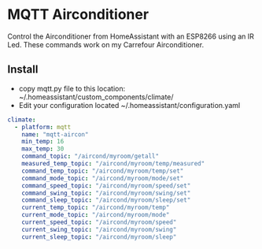# MQTT Airconditioner

Control the Airconditioner from HomeAssistant with an ESP8266 using an IR Led.
These commands work on my Carrefour Airconditioner.


## Install

 * copy mqtt.py file to this location: ~/.homeassistant/custom_components/climate/
 * Edit your configuration located ~/.homeassistant/configuration.yaml
```yaml
climate:
  - platform: mqtt
    name: "mqtt-aircon"
    min_temp: 16
    max_temp: 30
    command_topic: "/aircond/myroom/getall"
    measured_temp_topic: "/aircond/myroom/temp/measured"
    command_temp_topic: "/aircond/myroom/temp/set"
    command_mode_topic: "/aircond/myroom/mode/set"
    command_speed_topic: "/aircond/myroom/speed/set"
    command_swing_topic: "/aircond/myroom/swing/set"
    command_sleep_topic: "/aircond/myroom/sleep/set"
    current_temp_topic: "/aircond/myroom/temp"
    current_mode_topic: "/aircond/myroom/mode"
    current_speed_topic: "/aircond/myroom/speed"
    current_swing_topic: "/aircond/myroom/swing"
    current_sleep_topic: "/aircond/myroom/sleep"
```
